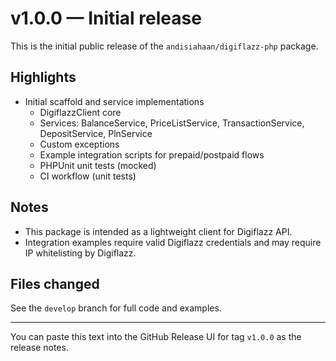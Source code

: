 # v1.0.0 — Initial release

This is the initial public release of the `andisiahaan/digiflazz-php` package.

## Highlights

- Initial scaffold and service implementations
  - DigiflazzClient core
  - Services: BalanceService, PriceListService, TransactionService, DepositService, PlnService
  - Custom exceptions
  - Example integration scripts for prepaid/postpaid flows
  - PHPUnit unit tests (mocked)
  - CI workflow (unit tests)

## Notes

- This package is intended as a lightweight client for Digiflazz API.
- Integration examples require valid Digiflazz credentials and may require IP whitelisting by Digiflazz.

## Files changed

See the `develop` branch for full code and examples.

---

You can paste this text into the GitHub Release UI for tag `v1.0.0` as the release notes.
